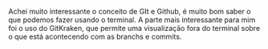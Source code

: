  Achei muito interessante o conceito de GIt e Github, é muito bom saber o que podemos fazer usando o terminal.
A parte mais interessante para mim foi o uso do GitKraken, que permite uma visualização fora do terminal sobre o que está acontecendo com as branchs e commits. 

